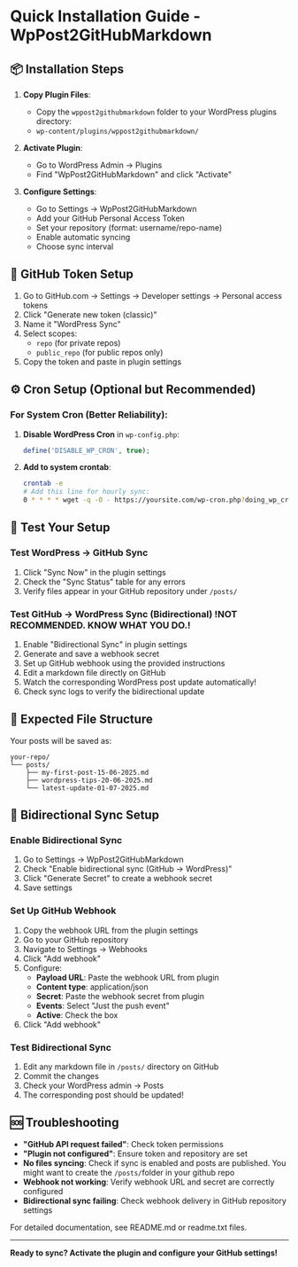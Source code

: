 # Quick Installation Guide - WpPost2GitHubMarkdown

## 📦 Installation Steps

1. **Copy Plugin Files**:
   - Copy the `wppost2githubmarkdown` folder to your WordPress plugins directory:
   - `wp-content/plugins/wppost2githubmarkdown/`

2. **Activate Plugin**:
   - Go to WordPress Admin → Plugins
   - Find "WpPost2GitHubMarkdown" and click "Activate"

3. **Configure Settings**:
   - Go to Settings → WpPost2GitHubMarkdown
   - Add your GitHub Personal Access Token
   - Set your repository (format: username/repo-name)
   - Enable automatic syncing
   - Choose sync interval

## 🔑 GitHub Token Setup

1. Go to GitHub.com → Settings → Developer settings → Personal access tokens
2. Click "Generate new token (classic)"
3. Name it "WordPress Sync"
4. Select scopes:
   - `repo` (for private repos)
   - `public_repo` (for public repos only)
5. Copy the token and paste in plugin settings

## ⚙️ Cron Setup (Optional but Recommended)

### For System Cron (Better Reliability):

1. **Disable WordPress Cron** in `wp-config.php`:
   ```php
   define('DISABLE_WP_CRON', true);
   ```

2. **Add to system crontab**:
   ```bash
   crontab -e
   # Add this line for hourly sync:
   0 * * * * wget -q -O - https://yoursite.com/wp-cron.php?doing_wp_cron >/dev/null 2>&1
   ```

## 🧪 Test Your Setup

### Test WordPress → GitHub Sync
1. Click "Sync Now" in the plugin settings
2. Check the "Sync Status" table for any errors
3. Verify files appear in your GitHub repository under `/posts/` 

### Test GitHub → WordPress Sync (Bidirectional) !NOT RECOMMENDED. KNOW WHAT YOU DO.!
1. Enable "Bidirectional Sync" in plugin settings
2. Generate and save a webhook secret
3. Set up GitHub webhook using the provided instructions
4. Edit a markdown file directly on GitHub
5. Watch the corresponding WordPress post update automatically!
6. Check sync logs to verify the bidirectional update

## 📁 Expected File Structure

Your posts will be saved as:
```
your-repo/
└── posts/
    ├── my-first-post-15-06-2025.md
    ├── wordpress-tips-20-06-2025.md
    └── latest-update-01-07-2025.md
```

## 🔄 Bidirectional Sync Setup

### Enable Bidirectional Sync
1. Go to Settings → WpPost2GitHubMarkdown
2. Check "Enable bidirectional sync (GitHub → WordPress)"
3. Click "Generate Secret" to create a webhook secret
4. Save settings

### Set Up GitHub Webhook
1. Copy the webhook URL from the plugin settings
2. Go to your GitHub repository
3. Navigate to Settings → Webhooks
4. Click "Add webhook"
5. Configure:
   - **Payload URL**: Paste the webhook URL from plugin
   - **Content type**: application/json
   - **Secret**: Paste the webhook secret from plugin
   - **Events**: Select "Just the push event"
   - **Active**: Check the box
6. Click "Add webhook"

### Test Bidirectional Sync
1. Edit any markdown file in `/posts/` directory on GitHub
2. Commit the changes
3. Check your WordPress admin → Posts
4. The corresponding post should be updated!

## 🆘 Troubleshooting

- **"GitHub API request failed"**: Check token permissions
- **"Plugin not configured"**: Ensure token and repository are set
- **No files syncing**: Check if sync is enabled and posts are published. You might want to create the `/posts/`folder in your github repo
- **Webhook not working**: Verify webhook URL and secret are correctly configured
- **Bidirectional sync failing**: Check webhook delivery in GitHub repository settings

For detailed documentation, see README.md or readme.txt files.

---
**Ready to sync? Activate the plugin and configure your GitHub settings!**
